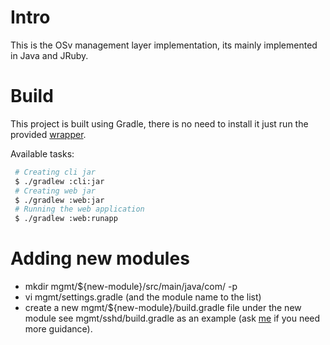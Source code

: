 # Intro

This is the OSv management layer implementation, its mainly implemented in Java and JRuby.

# Build

This project is built using Gradle, there is no need to install it just run the provided [wrapper](http://www.gradle.org/docs/current/userguide/gradle_wrapper.html).

Available tasks:

```bash 
 # Creating cli jar
 $ ./gradlew :cli:jar
 # Creating web jar
 $ ./gradlew :web:jar
 # Running the web application
 $ ./gradlew :web:runapp
```

# Adding new modules

 * mkdir mgmt/${new-module}/src/main/java/com/ -p
 * vi mgmt/settings.gradle (and the module name to the list)
 * create a new mgmt/${new-module}/build.gradle file under the new module see mgmt/sshd/build.gradle as an example (ask [me](https://github.com/narkisr) if you need more guidance).

